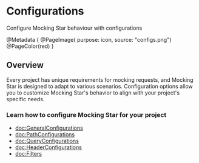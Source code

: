 # Configurations

Configure Mocking Star behaviour with configurations

@Metadata {
    @PageImage(
               purpose: icon, 
               source: "configs.png")
    @PageColor(red)
}

## Overview

Every project has unique requirements for mocking requests, and Mocking Star is designed to adapt to various scenarios. Configuration options allow you to customize Mocking Star's behavior to align with your project's specific needs.

### Learn how to configure Mocking Star for your project

- <doc:GeneralConfigurations>
- <doc:PathConfigurations>
- <doc:QueryConfigurations>
- <doc:HeaderConfigurations>
- <doc:Filters>

